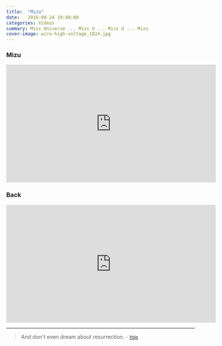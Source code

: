 ```yaml
---
title:  "Mizu"
date:   2016-08-24 19:48:00
categories: Videos
summary: Miss Universe ... Miss U ... Mizz U ... Mizu
cover-image: wire-high-voltage_1024.jpg
---
```


### Mizu

<iframe width="560" height="315" src="https://www.youtube.com/embed/X4rTkaNBXPo" frameborder="0" allowfullscreen></iframe>

### Back

<iframe width="560" height="315" src="https://www.youtube.com/embed/Qu3RXop2mlU" frameborder="0" allowfullscreen></iframe>


---
> And don't even dream about resurrection.
> <small>- [Yolo](http://lmgtfy.com/?q=YOLO)</small>